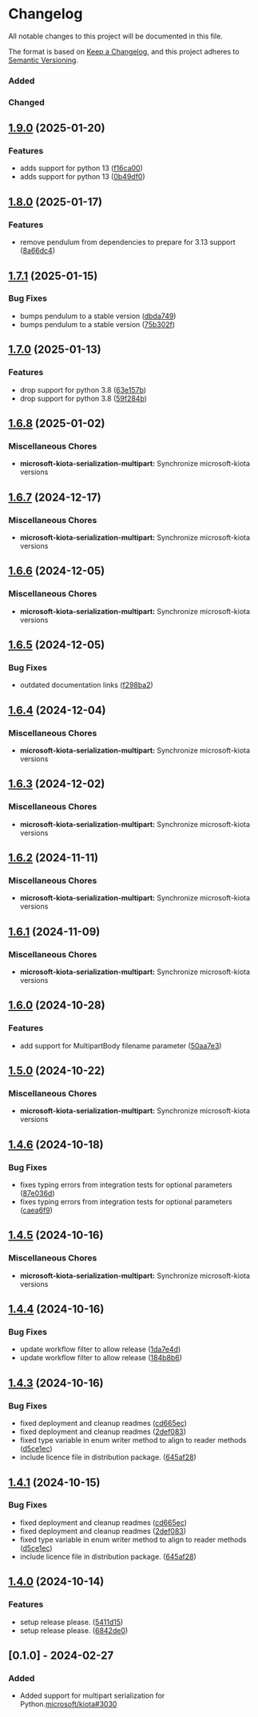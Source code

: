 # Changelog

All notable changes to this project will be documented in this file.

The format is based on [Keep a Changelog](https://keepachangelog.com/en/1.0.0/),
and this project adheres to [Semantic Versioning](https://semver.org/spec/v2.0.0.html).

### Added

### Changed

## [1.9.0](https://github.com/microsoft/kiota-python/compare/microsoft-kiota-serialization-multipart-v1.8.0...microsoft-kiota-serialization-multipart-v1.9.0) (2025-01-20)


### Features

* adds support for python 13 ([f16ca00](https://github.com/microsoft/kiota-python/commit/f16ca0048b2408f3fe008f78afac3c67dd4a056d))
* adds support for python 13 ([0b49df0](https://github.com/microsoft/kiota-python/commit/0b49df04c0885d233044bd34affe3356af798fba))

## [1.8.0](https://github.com/microsoft/kiota-python/compare/microsoft-kiota-serialization-multipart-v1.7.1...microsoft-kiota-serialization-multipart-v1.8.0) (2025-01-17)


### Features

* remove pendulum from dependencies to prepare for 3.13 support ([8a66dc4](https://github.com/microsoft/kiota-python/commit/8a66dc486eccc10d370a2f0e6459b1c91757ddfa))

## [1.7.1](https://github.com/microsoft/kiota-python/compare/microsoft-kiota-serialization-multipart-v1.7.0...microsoft-kiota-serialization-multipart-v1.7.1) (2025-01-15)


### Bug Fixes

* bumps pendulum to a stable version ([dbda749](https://github.com/microsoft/kiota-python/commit/dbda749947f630a03bcd5b0311fbc072182ba355))
* bumps pendulum to a stable version ([75b302f](https://github.com/microsoft/kiota-python/commit/75b302f9a8763ee7f674a627478cd19491c1d555))

## [1.7.0](https://github.com/microsoft/kiota-python/compare/microsoft-kiota-serialization-multipart-v1.6.8...microsoft-kiota-serialization-multipart-v1.7.0) (2025-01-13)


### Features

* drop support for python 3.8 ([63e157b](https://github.com/microsoft/kiota-python/commit/63e157b2f90d92e360e94670fdaf01095f81e5c8))
* drop support for python 3.8 ([59f284b](https://github.com/microsoft/kiota-python/commit/59f284bb4dff90e468a97c15f2b9bba2fde529db))

## [1.6.8](https://github.com/microsoft/kiota-python/compare/microsoft-kiota-serialization-multipart-v1.6.7...microsoft-kiota-serialization-multipart-v1.6.8) (2025-01-02)


### Miscellaneous Chores

* **microsoft-kiota-serialization-multipart:** Synchronize microsoft-kiota versions

## [1.6.7](https://github.com/microsoft/kiota-python/compare/microsoft-kiota-serialization-multipart-v1.6.6...microsoft-kiota-serialization-multipart-v1.6.7) (2024-12-17)


### Miscellaneous Chores

* **microsoft-kiota-serialization-multipart:** Synchronize microsoft-kiota versions

## [1.6.6](https://github.com/microsoft/kiota-python/compare/microsoft-kiota-serialization-multipart-v1.6.5...microsoft-kiota-serialization-multipart-v1.6.6) (2024-12-05)


### Miscellaneous Chores

* **microsoft-kiota-serialization-multipart:** Synchronize microsoft-kiota versions

## [1.6.5](https://github.com/microsoft/kiota-python/compare/microsoft-kiota-serialization-multipart-v1.6.4...microsoft-kiota-serialization-multipart-v1.6.5) (2024-12-05)


### Bug Fixes

* outdated documentation links ([f298ba2](https://github.com/microsoft/kiota-python/commit/f298ba2cf9d6fa3874bc248873f7270fb9499b7f))

## [1.6.4](https://github.com/microsoft/kiota-python/compare/microsoft-kiota-serialization-multipart-v1.6.3...microsoft-kiota-serialization-multipart-v1.6.4) (2024-12-04)


### Miscellaneous Chores

* **microsoft-kiota-serialization-multipart:** Synchronize microsoft-kiota versions

## [1.6.3](https://github.com/microsoft/kiota-python/compare/microsoft-kiota-serialization-multipart-v1.6.2...microsoft-kiota-serialization-multipart-v1.6.3) (2024-12-02)


### Miscellaneous Chores

* **microsoft-kiota-serialization-multipart:** Synchronize microsoft-kiota versions

## [1.6.2](https://github.com/microsoft/kiota-python/compare/microsoft-kiota-serialization-multipart-v1.6.1...microsoft-kiota-serialization-multipart-v1.6.2) (2024-11-11)


### Miscellaneous Chores

* **microsoft-kiota-serialization-multipart:** Synchronize microsoft-kiota versions

## [1.6.1](https://github.com/microsoft/kiota-python/compare/microsoft-kiota-serialization-multipart-v1.6.0...microsoft-kiota-serialization-multipart-v1.6.1) (2024-11-09)


### Miscellaneous Chores

* **microsoft-kiota-serialization-multipart:** Synchronize microsoft-kiota versions

## [1.6.0](https://github.com/microsoft/kiota-python/compare/microsoft-kiota-serialization-multipart-v1.5.0...microsoft-kiota-serialization-multipart-v1.6.0) (2024-10-28)


### Features

* add support for MultipartBody filename parameter ([50aa7e3](https://github.com/microsoft/kiota-python/commit/50aa7e3149e9c2b13360463e129a9db20e9987ab))

## [1.5.0](https://github.com/microsoft/kiota-python/compare/microsoft-kiota-serialization-multipart-v1.4.6...microsoft-kiota-serialization-multipart-v1.5.0) (2024-10-22)


### Miscellaneous Chores

* **microsoft-kiota-serialization-multipart:** Synchronize microsoft-kiota versions

## [1.4.6](https://github.com/microsoft/kiota-python/compare/microsoft-kiota-serialization-multipart-v1.4.5...microsoft-kiota-serialization-multipart-v1.4.6) (2024-10-18)


### Bug Fixes

* fixes typing errors from integration tests for optional parameters ([87e036d](https://github.com/microsoft/kiota-python/commit/87e036d3dc56b2dfff9dd93134ea1aba66918b18))
* fixes typing errors from integration tests for optional parameters ([caea6f9](https://github.com/microsoft/kiota-python/commit/caea6f9e43d60434d7088f0c6499a6ddb9d7dc14))

## [1.4.5](https://github.com/microsoft/kiota-python/compare/microsoft-kiota-serialization-multipart-v1.4.4...microsoft-kiota-serialization-multipart-v1.4.5) (2024-10-16)


### Miscellaneous Chores

* **microsoft-kiota-serialization-multipart:** Synchronize microsoft-kiota versions

## [1.4.4](https://github.com/microsoft/kiota-python/compare/microsoft-kiota-serialization-multipart-v1.4.3...microsoft-kiota-serialization-multipart-v1.4.4) (2024-10-16)


### Bug Fixes

* update workflow filter to allow release ([1da7e4d](https://github.com/microsoft/kiota-python/commit/1da7e4d95a2a39395b2ba5514332af41d6f8811e))
* update workflow filter to allow release ([184b8b6](https://github.com/microsoft/kiota-python/commit/184b8b632c2a24d73e52a796089e1a934ef9eb5a))

## [1.4.3](https://github.com/microsoft/kiota-python/compare/microsoft-kiota-serialization-multipart-v1.4.1...microsoft-kiota-serialization-multipart-v1.4.3) (2024-10-16)


### Bug Fixes

* fixed deployment and cleanup readmes ([cd665ec](https://github.com/microsoft/kiota-python/commit/cd665ec58d1f853fc557ce70ed4f8424044c1274))
* fixed deployment and cleanup readmes ([2def083](https://github.com/microsoft/kiota-python/commit/2def08330e17037c68dc3344676629886fb21870))
* fixed type variable in enum writer method to align to reader methods ([d5ce1ec](https://github.com/microsoft/kiota-python/commit/d5ce1ec226b804dd949a2f3b52d1b0cb042fc062))
* include licence file in distribution package. ([645af28](https://github.com/microsoft/kiota-python/commit/645af285a6f97848b190c51199fda9f541e9027a))

## [1.4.1](https://github.com/microsoft/kiota-python/compare/v1.4.0...v1.4.1) (2024-10-15)


### Bug Fixes

* fixed deployment and cleanup readmes ([cd665ec](https://github.com/microsoft/kiota-python/commit/cd665ec58d1f853fc557ce70ed4f8424044c1274))
* fixed deployment and cleanup readmes ([2def083](https://github.com/microsoft/kiota-python/commit/2def08330e17037c68dc3344676629886fb21870))
* fixed type variable in enum writer method to align to reader methods ([d5ce1ec](https://github.com/microsoft/kiota-python/commit/d5ce1ec226b804dd949a2f3b52d1b0cb042fc062))
* include licence file in distribution package. ([645af28](https://github.com/microsoft/kiota-python/commit/645af285a6f97848b190c51199fda9f541e9027a))

## [1.4.0](https://github.com/microsoft/kiota-python/compare/v1.3.4...v1.4.0) (2024-10-14)


### Features

* setup release please. ([5411d15](https://github.com/microsoft/kiota-python/commit/5411d156ef08a623c6a463c09f1215a2b83ce3f0))
* setup release please. ([6842de0](https://github.com/microsoft/kiota-python/commit/6842de04a25552852b514c402b864c871ff2d6c6))

## [0.1.0] - 2024-02-27

### Added

- Added support for multipart serialization for Python.[microsoft/kiota#3030](https://github.com/microsoft/kiota/issues/3030)
